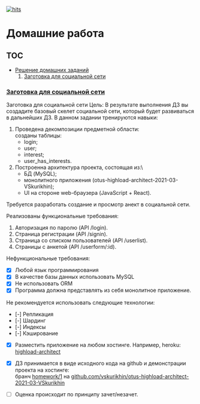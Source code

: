 [![hits](https://hits.deltapapa.io/github/vskurikhin/otus-highload-architect-2021-03-VSkurikhin.svg)](https://hits.deltapapa.io)

# Домашние работа

## TOC

- [Решение домашних заданий](solutions_of_homework.md)
  1. [Заготовка для социальной сети](solutions_of_homework.md#заготовка-для-социальной-сети)

### [Заготовка для социальной сети](solutions_of_homework.md#заготовка-для-социальной-сети)

Заготовка для социальной сети
Цель:
В результате выполнения ДЗ вы создадите базовый скелет социальной сети, который будет развиваться в дальнейших ДЗ. В данном задании тренируются навыки:

1. Проведена декомпозиции предметной области:\
   созданы таблицы:
   - login;
   - user;
   - interest;
   - user_has_interests.
1. Построенна архитектура проекта, состоящая из:\
   - БД (MySQL);
   - монолитного приложения (otus-highload-architect-2021-03-VSkurikhin);
   - UI на стороне web-браузера (JavaScript + React).

Требуется разработать создание и просмотр анект в социальной сети.

Реализованы функциональные требования:

1. Авторизация по паролю (API /login).
1. Страница регистрации (API /signin).
1. Страницa со списком пользователей (API /userlist).
1. Страницы с анкетой (API /userform/:id).

Нефункциональные требования:
- [x] Любой язык программирования
- [x] В качестве базы данных использовать MySQL
- [x] Не использовать ORM
- [x] Программа должна представлять из себя монолитное приложение.

Не рекомендуется использовать следующие технологии:

- [-] Репликация
- [-] Шардинг
- [-] Индексы
- [-] Кэширование

- [x] Разместить приложение на любом хостинге. Например, heroku:\
  [highload-architect](https://highload-architect.herokuapp.com)
- [x] ДЗ принимается в виде исходного кода на github и демонстрации проекта на хостинге:\
  бранч [homework/1](https://github.com/vskurikhin/otus-highload-architect-2021-03-VSkurikhin/tree/homework/1) на [github.com/vskurikhin/otus-highload-architect-2021-03-VSkurikhin](https://github.com/vskurikhin/otus-highload-architect-2021-03-VSkurikhin)

- [ ] Оценка происходит по принципу зачет/незачет.
